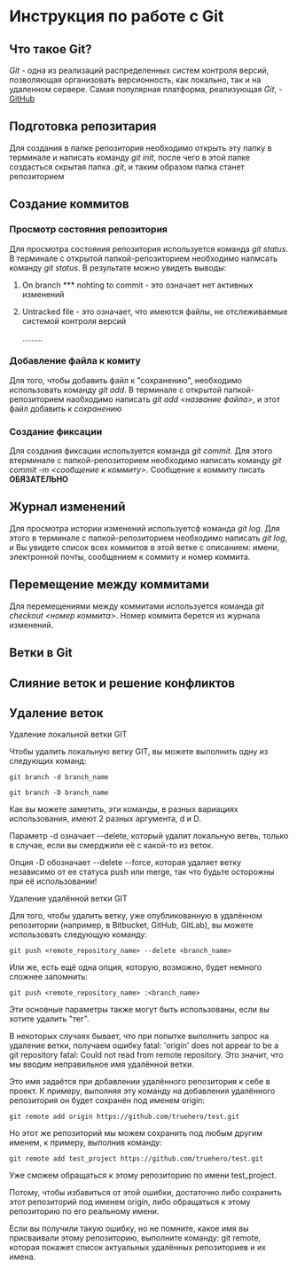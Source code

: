 # Инструкция по работе с Git

## Что такое Git?
*Git* - одна из реализаций распределенных систем контроля версий, позволяющая организовать версионность, как локально, так и на удаленном сервере. Самая популярная платформа, реализующая *Git*, - [GitHub](Http://github.com) 

## Подготовка репозитария
Для создания в папке репозитория необходимо открыть эту папку в терминале и написать команду *git init*, после чего в этой папке создасться скрытая папка *.git*, и таким образом папка станет репозиторием

## Создание коммитов

### Просмотр состояния репозитория
Для просмотра состояния репозитория используется команда *git status*. В терминале с открытой папкой-репозиторием необходимо напмсать команду *git status*. В результате можно увидеть выводы:
1. On branch *** nohting to commit - это означает нет активных изменений
2. Untracked file - это означает, что имеются файлы, не отслеживаемые системой контроля версий

    .........

### Добавление файла к комиту
Для того, чтобы добавить файл к "сохранению", необходимо использовать  команду *git add*. В терминале с открытой папкой-репозиторием наобходимо написать *git add <название файла>*, и этот файл добавить к *сохранению*

### Создание фиксации
Для создания фиксации используется команда *git commit*. Для этого втерминале с папкой-репозиторием необходимо написать команду *git commit -m <сообщение к коммиту>*. Сообщение к коммиту писать **ОБЯЗАТЕЛЬНО**

## Журнал изменений
Для просмотра истории изменений используетсф команда *git log*. Для этого в терминале с папкой-репозиторием необходимо написать *git log*, и Вы увидете список всех коммитов  в этой ветке с описанием: имени, электронной почты, сообщением к соммиту и номер коммита. 

## Перемещение между коммитами
Для перемещениями между коммитами используется команда *git checkout <номер коммита>*. Номер коммита берется из журнала изменений.

## Ветки в Git

## Слияние веток и решение конфликтов

## Удаление веток

Удаление локальной ветки GIT

Чтобы удалить локальную ветку GIT, вы можете выполнить одну из следующих команд:

    git branch -d branch_name

    git branch -D branch_name

Как вы можете заметить, эти команды, в разных вариациях использования, имеют 2 разных аргумента, d и D.

Параметр -d означает --delete, который удалит локальную ветвь, только в случае, если вы смерджили её с какой-то из веток.

Опция -D обозначает --delete --force, которая удаляет ветку независимо от ее статуса push или merge, так что будьте осторожны при её использовании!

Удаление удалённой ветки GIT

Для того, чтобы удалить ветку, уже опубликованную в удалённом репозитории (например, в Bitbucket, GitHub, GitLab), вы можете использовать следующую команду:

    git push <remote_repository_name> --delete <branch_name>

Или же, есть ещё одна опция, которую, возможно, будет немного сложнее запомнить:

    git push <remote_repository_name> :<branch_name>

Эти основные параметры также могут быть использованы, если вы хотите удалить "тег".

В некоторых случаях бывает, что при попытке выполнить запрос на удаление ветки, получаем ошибку fatal: 'origin' does not appear to be a git repository fatal: Could not read from remote repository.
Это значит, что мы вводим неправильное имя удалённой ветки.

Это имя задаётся при добавлении удалённого репозитория к себе в проект. К примеру, выполняя эту команду на добавления удалённого репозитория он будет сохранён под именем origin:

    git remote add origin https://github.com/truehero/test.git

Но этот же репозиторий мы можем сохранить под любым другим именем, к примеру, выполнив команду:

    git remote add test_project https://github.com/truehero/test.git

Уже сможем обращаться к этому репозиторию по имени test_project.

Потому, чтобы избавиться от этой ошибки, достаточно либо сохранить этот репозиторий под именем origin, либо обращаться к этому репозиторию по его реальному имени.

Если вы получили такую ошибку, но не помните, какое имя вы присваивали этому репозиторию, выполните команду: git remote, которая покажет список актуальных удалённых репозиториев и их имена.
